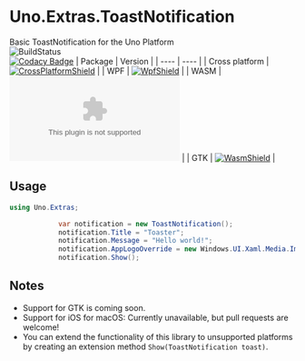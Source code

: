 # Uno.Extras.ToastNotification
Basic ToastNotification for the Uno Platform  
![BuildStatus](https://github.com/trungnt2910/ToastNotification.Uno/actions/workflows/ci.yml/badge.svg)  
[![Codacy Badge](https://app.codacy.com/project/badge/Grade/47592730202a49079eb0875f6df46a95)](https://www.codacy.com/gh/AzureAms/ToastNotification.Uno/dashboard?utm_source=github.com&amp;utm_medium=referral&amp;utm_content=AzureAms/ToastNotification.Uno&amp;utm_campaign=Badge_Grade)
| Package | Version |
| ---- | ---- |
| Cross platform | [![CrossPlatformShield](https://shields.io/nuget/vpre/ToastNotification.Uno)](https://www.nuget.org/packages/ToastNotification.Uno) |
| WPF | [![WpfShield](https://shields.io/nuget/vpre/ToastNotification.Uno.Wpf)](https://www.nuget.org/packages/ToastNotification.Uno.Wpf) |
| WASM | [![WasmShield](https://shields.io/nuget/vpre/ToastNotification.Uno.Wasm)](https://www.nuget.org/packages/ToastNotification.Uno.Wasm) |
| GTK | [![WasmShield](https://shields.io/nuget/vpre/ToastNotification.Uno.Gtk)](https://www.nuget.org/packages/ToastNotification.Uno.Gtk) |

## Usage  
```C#
using Uno.Extras;

            var notification = new ToastNotification();
            notification.Title = "Toaster";
            notification.Message = "Hello world!";
            notification.AppLogoOverride = new Windows.UI.Xaml.Media.Imaging.BitmapImage(new Uri("https://static.wikia.nocookie.net/os-tan/images/8/8a/764227.png"));
            notification.Show();
```

## Notes  
-   Support for GTK is coming soon.  
-   Support for iOS for macOS: Currently unavailable, but pull requests are welcome!  
-   You can extend the functionality of this library to unsupported platforms by creating an extension method `Show(ToastNotification toast)`.  